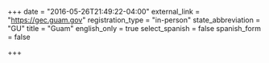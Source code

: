 +++
date = "2016-05-26T21:49:22-04:00"
external_link = "https://gec.guam.gov"
registration_type = "in-person"
state_abbreviation = "GU"
title = "Guam"
english_only = true
select_spanish = false
spanish_form = false

+++
